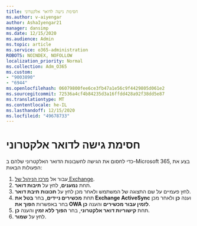 ```yaml
---
title: חסימת גישה לדואר אלקטרוני
ms.author: v-aiyengar
author: AshaIyengar21
manager: dansimp
ms.date: 12/15/2020
ms.audience: Admin
ms.topic: article
ms.service: o365-administration
ROBOTS: NOINDEX, NOFOLLOW
localization_priority: Normal
ms.collection: Adm_O365
ms.custom:
- "9003890"
- "6944"
ms.openlocfilehash: 06079800fee6ce3fb47a1e56c9f4429805d061e2
ms.sourcegitcommit: 72536a4cf4b84235d3a16ffdd428a92f38dd5e87
ms.translationtype: MT
ms.contentlocale: he-IL
ms.lasthandoff: 12/15/2020
ms.locfileid: "49678733"
---
```

# <a name="block-access-to-email"></a>חסימת גישה לדואר אלקטרוני

כדי לחסום את הגישה לחשבונות הדואר האלקטרוני שלהם ב-Microsoft 365, בצע את הפעולות הבאות:

1. עבור אל [מרכז הניהול של Exchange](https://go.microsoft.com/fwlink/?linkid=2138629).
1. תחת **נמענים**, לחץ על **תיבות דואר**.
1. לחץ פעמיים על שם התצוגה של המשתמש ולאחר מכן לחץ על **תכונות תיבת דואר**.
1. תחת **מכשירים ניידים**, בחר **בטל את Exchange ActiveSync** וענה **כן** ולאחר מכן בחר באפשרות **הפוך את OWA לזמין עבור מכשירים** והענה **כן**.
1. תחת **קישוריות דואר אלקטרוני**, בחר **הפוך ללא זמין** והענה **כן**.
1. לחץ על **שמור**.
